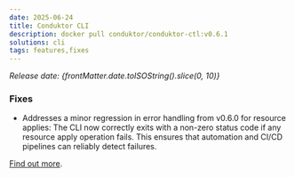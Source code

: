 ```yaml
---
date: 2025-06-24
title: Conduktor CLI
description: docker pull conduktor/conduktor-ctl:v0.6.1
solutions: cli
tags: features,fixes
---
```


*Release date: {frontMatter.date.toISOString().slice(0, 10)}*

### Fixes

- Addresses a minor regression in error handling from v0.6.0 for resource applies: The CLI now correctly exits with a non-zero status code if any resource apply operation fails. This ensures that automation and CI/CD pipelines can reliably detect failures.

[Find out more](https://github.com/conduktor/ctl/releases/tag/v0.6.1).
